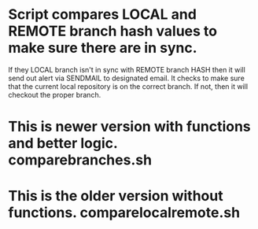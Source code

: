 # Script compares LOCAL and REMOTE branch hash values to make sure there are in sync.
If they LOCAL branch isn't in sync with REMOTE branch HASH then it will send out alert via SENDMAIL to designated email.
It checks to make sure that the current local repository is on the correct branch. If not, then it will checkout the proper branch.


# This is newer version with functions and better logic. comparebranches.sh
# This is the older version without functions. comparelocalremote.sh
